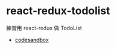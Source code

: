 # react-redux-todolist

練習用 react-redux 做 TodoList

- [codesandbox](https://codesandbox.io/s/react-redux-todo-list-rx52v?file=/public/index.html)